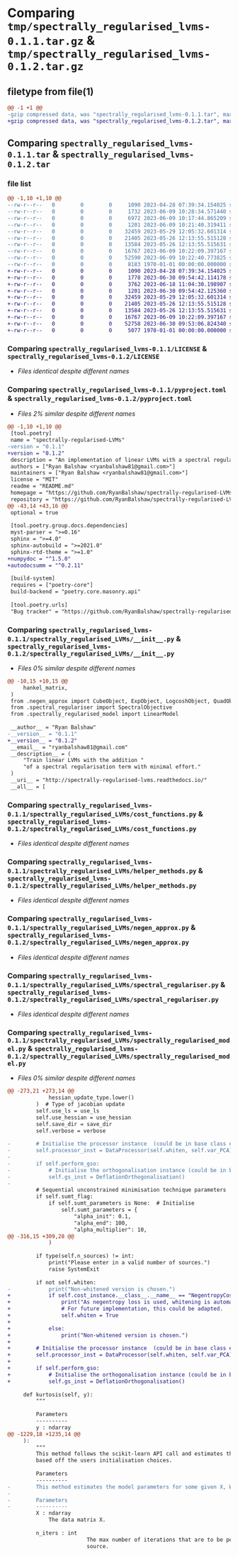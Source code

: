 # Comparing `tmp/spectrally_regularised_lvms-0.1.1.tar.gz` & `tmp/spectrally_regularised_lvms-0.1.2.tar.gz`

## filetype from file(1)

```diff
@@ -1 +1 @@
-gzip compressed data, was "spectrally_regularised_lvms-0.1.1.tar", max compression
+gzip compressed data, was "spectrally_regularised_lvms-0.1.2.tar", max compression
```

## Comparing `spectrally_regularised_lvms-0.1.1.tar` & `spectrally_regularised_lvms-0.1.2.tar`

### file list

```diff
@@ -1,10 +1,10 @@
--rw-r--r--   0        0        0     1090 2023-04-28 07:39:34.154025 spectrally_regularised_lvms-0.1.1/LICENSE
--rw-r--r--   0        0        0     1732 2023-06-09 10:28:34.571440 spectrally_regularised_lvms-0.1.1/pyproject.toml
--rw-r--r--   0        0        0     6972 2023-06-09 10:17:44.865209 spectrally_regularised_lvms-0.1.1/README.md
--rw-r--r--   0        0        0     1201 2023-06-09 10:21:40.319411 spectrally_regularised_lvms-0.1.1/spectrally_regularised_LVMs/__init__.py
--rw-r--r--   0        0        0    32459 2023-05-29 12:05:32.601314 spectrally_regularised_lvms-0.1.1/spectrally_regularised_LVMs/cost_functions.py
--rw-r--r--   0        0        0    21405 2023-05-26 12:13:55.515128 spectrally_regularised_lvms-0.1.1/spectrally_regularised_LVMs/helper_methods.py
--rw-r--r--   0        0        0    13584 2023-05-26 12:13:55.515631 spectrally_regularised_lvms-0.1.1/spectrally_regularised_LVMs/negen_approx.py
--rw-r--r--   0        0        0    16767 2023-06-09 10:22:09.397167 spectrally_regularised_lvms-0.1.1/spectrally_regularised_LVMs/spectral_regulariser.py
--rw-r--r--   0        0        0    52590 2023-06-09 10:22:40.773825 spectrally_regularised_lvms-0.1.1/spectrally_regularised_LVMs/spectrally_regularised_model.py
--rw-r--r--   0        0        0     8183 1970-01-01 00:00:00.000000 spectrally_regularised_lvms-0.1.1/PKG-INFO
+-rw-r--r--   0        0        0     1090 2023-04-28 07:39:34.154025 spectrally_regularised_lvms-0.1.2/LICENSE
+-rw-r--r--   0        0        0     1778 2023-06-30 09:54:42.114178 spectrally_regularised_lvms-0.1.2/pyproject.toml
+-rw-r--r--   0        0        0     3762 2023-06-18 11:04:30.198907 spectrally_regularised_lvms-0.1.2/README.md
+-rw-r--r--   0        0        0     1201 2023-06-30 09:54:42.125360 spectrally_regularised_lvms-0.1.2/spectrally_regularised_LVMs/__init__.py
+-rw-r--r--   0        0        0    32459 2023-05-29 12:05:32.601314 spectrally_regularised_lvms-0.1.2/spectrally_regularised_LVMs/cost_functions.py
+-rw-r--r--   0        0        0    21405 2023-05-26 12:13:55.515128 spectrally_regularised_lvms-0.1.2/spectrally_regularised_LVMs/helper_methods.py
+-rw-r--r--   0        0        0    13584 2023-05-26 12:13:55.515631 spectrally_regularised_lvms-0.1.2/spectrally_regularised_LVMs/negen_approx.py
+-rw-r--r--   0        0        0    16767 2023-06-09 10:22:09.397167 spectrally_regularised_lvms-0.1.2/spectrally_regularised_LVMs/spectral_regulariser.py
+-rw-r--r--   0        0        0    52758 2023-06-30 09:53:06.824340 spectrally_regularised_lvms-0.1.2/spectrally_regularised_LVMs/spectrally_regularised_model.py
+-rw-r--r--   0        0        0     5077 1970-01-01 00:00:00.000000 spectrally_regularised_lvms-0.1.2/PKG-INFO
```

### Comparing `spectrally_regularised_lvms-0.1.1/LICENSE` & `spectrally_regularised_lvms-0.1.2/LICENSE`

 * *Files identical despite different names*

### Comparing `spectrally_regularised_lvms-0.1.1/pyproject.toml` & `spectrally_regularised_lvms-0.1.2/pyproject.toml`

 * *Files 2% similar despite different names*

```diff
@@ -1,10 +1,10 @@
 [tool.poetry]
 name = "spectrally-regularised-LVMs"
-version = "0.1.1"
+version = "0.1.2"
 description = "An implementation of linear LVMs with a spectral regulariser."
 authors = ["Ryan Balshaw <ryanbalshaw81@gmail.com>"]
 maintainers = ["Ryan Balshaw <ryanbalshaw81@gmail.com>"]
 license = "MIT"
 readme = "README.md"
 homepage = "https://github.com/RyanBalshaw/spectrally-regularised-LVMs"
 repository = "https://github.com/RyanBalshaw/spectrally-regularised-LVMs"
@@ -43,14 +43,16 @@
 optional = true
 
 [tool.poetry.group.docs.dependencies]
 myst-parser = ">=0.16"
 sphinx = ">=4.0"
 sphinx-autobuild = ">=2021.0"
 sphinx-rtd-theme = ">=1.0"
+numpydoc = "^1.5.0"
+autodocsumm = "^0.2.11"
 
 [build-system]
 requires = ["poetry-core"]
 build-backend = "poetry.core.masonry.api"
 
 [tool.poetry.urls]
 "Bug tracker" = "https://github.com/RyanBalshaw/spectrally-regularised-LVMs/issues"
```

### Comparing `spectrally_regularised_lvms-0.1.1/spectrally_regularised_LVMs/__init__.py` & `spectrally_regularised_lvms-0.1.2/spectrally_regularised_LVMs/__init__.py`

 * *Files 0% similar despite different names*

```diff
@@ -10,15 +10,15 @@
     hankel_matrix,
 )
 from .negen_approx import CubeObject, ExpObject, LogcoshObject, QuadObject
 from .spectral_regulariser import SpectralObjective
 from .spectrally_regularised_model import LinearModel
 
 __author__ = "Ryan Balshaw"
-__version__ = "0.1.1"
+__version__ = "0.1.2"
 __email__ = "ryanbalshaw81@gmail.com"
 __description__ = (
     "Train linear LVMs with the addition "
     "of a spectral regularisation term with minimal effort."
 )
 __uri__ = "http://spectrally-regularised-lvms.readthedocs.io/"
 __all__ = [
```

### Comparing `spectrally_regularised_lvms-0.1.1/spectrally_regularised_LVMs/cost_functions.py` & `spectrally_regularised_lvms-0.1.2/spectrally_regularised_LVMs/cost_functions.py`

 * *Files identical despite different names*

### Comparing `spectrally_regularised_lvms-0.1.1/spectrally_regularised_LVMs/helper_methods.py` & `spectrally_regularised_lvms-0.1.2/spectrally_regularised_LVMs/helper_methods.py`

 * *Files identical despite different names*

### Comparing `spectrally_regularised_lvms-0.1.1/spectrally_regularised_LVMs/negen_approx.py` & `spectrally_regularised_lvms-0.1.2/spectrally_regularised_LVMs/negen_approx.py`

 * *Files identical despite different names*

### Comparing `spectrally_regularised_lvms-0.1.1/spectrally_regularised_LVMs/spectral_regulariser.py` & `spectrally_regularised_lvms-0.1.2/spectrally_regularised_LVMs/spectral_regulariser.py`

 * *Files identical despite different names*

### Comparing `spectrally_regularised_lvms-0.1.1/spectrally_regularised_LVMs/spectrally_regularised_model.py` & `spectrally_regularised_lvms-0.1.2/spectrally_regularised_LVMs/spectrally_regularised_model.py`

 * *Files 0% similar despite different names*

```diff
@@ -273,21 +273,14 @@
             hessian_update_type.lower()
         )  # Type of jacobian update
         self.use_ls = use_ls
         self.use_hessian = use_hessian
         self.save_dir = save_dir
         self.verbose = verbose
 
-        # Initialise the processor instance  (could be in base class except for var_PCA)
-        self.processor_inst = DataProcessor(self.whiten, self.var_PCA)
-
-        if self.perform_gso:
-            # Initialise the orthogonalisation instance (could be in base class)
-            self.gs_inst = DeflationOrthogonalisation()
-
         # Sequential unconstrained minimisation technique parameters
         if self.sumt_flag:
             if self.sumt_parameters is None:  # Initialise
                 self.sumt_parameters = {
                     "alpha_init": 0.1,
                     "alpha_end": 100,
                     "alpha_multiplier": 10,
@@ -316,15 +309,28 @@
             )
 
         if type(self.n_sources) != int:
             print("Please enter in a valid number of sources.")
             raise SystemExit
 
         if not self.whiten:
-            print("Non-whitened version is chosen.")
+            if self.cost_instance.__class__.__name__ == "NegentropyCost":
+                print("As negentropy loss is used, whitening is automatically applied.")
+                # For future implementation, this could be adapted.
+                self.whiten = True
+
+            else:
+                print("Non-whitened version is chosen.")
+
+        # Initialise the processor instance  (could be in base class except for var_PCA)
+        self.processor_inst = DataProcessor(self.whiten, self.var_PCA)
+
+        if self.perform_gso:
+            # Initialise the orthogonalisation instance (could be in base class)
+            self.gs_inst = DeflationOrthogonalisation()
 
     def kurtosis(self, y):
         """
 
         Parameters
         ----------
         y : ndarray
@@ -1229,18 +1235,14 @@
     ):
         """
         This method follows the scikit-learn API call and estimates the model parameters
         based off the users initialisation choices.
 
         Parameters
         ----------
-        This method estimates the model parameters for some given X, W, and Lambda.
-
-        Parameters
-        ----------
         X : ndarray
             The data matrix X.
 
         n_iters : int
                         The max number of iterations that are to be performed for each
                         source.
```

